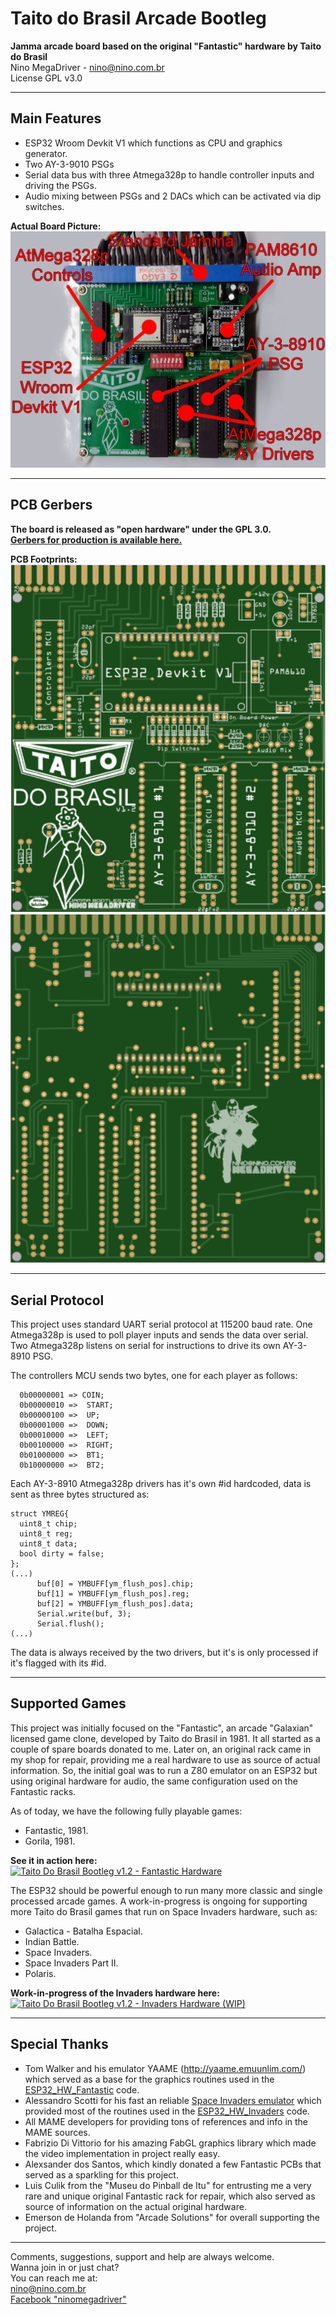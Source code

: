 # Taito do Brasil Arcade Bootleg  
**Jamma arcade board based on the original "Fantastic" hardware by Taito do Brasil**  
Nino MegaDriver - nino@nino.com.br  
License GPL v3.0  
***************** 
## Main Features  

- ESP32 Wroom Devkit V1 which functions as CPU and graphics generator.  
- Two AY-3-9010 PSGs
- Serial data bus with three Atmega328p to handle controller inputs and driving the PSGs.  
- Audio mixing between PSGs and 2 DACs which can be activated via dip switches.    
  
**Actual Board Picture:**  
![acual board picture](https://github.com/ninomegadriver/TDBABootleg/blob/main/Actual-Board-Picture.jpg?raw=true)  
  
*****************
## PCB Gerbers  
**The board is released as "open hardware" under the GPL 3.0.  
[Gerbers for production is available here.](https://github.com/ninomegadriver/TDBABootleg/tree/main/PCB_Gerbers)**  
  
**PCB Footprints:**  
![PCB Top](https://github.com/ninomegadriver/TDBABootleg/blob/main/PCB-top.png?raw=true)  
![PCB Bottom](https://github.com/ninomegadriver/TDBABootleg/blob/main/PCB-bottom.png?raw=true)  
  
***************
## Serial Protocol  
  
This project uses standard UART serial protocol at 115200 baud rate. One Atmega328p is used to poll player inputs and sends the data over serial. Two Atmega328p listens on serial for instructions to drive its own AY-3-8910 PSG.  

The controllers MCU sends two bytes, one for each player as follows:  
```
  0b00000001 => COIN;
  0b00000010 =>  START;
  0b00000100 =>  UP;
  0b00001000 =>  DOWN;
  0b00010000 =>  LEFT;
  0b00100000 =>  RIGHT;
  0b01000000 =>  BT1;
  0b10000000 =>  BT2;
```  
  
Each AY-3-8910 Atmega328p drivers has it's own #id hardcoded, data is sent as three bytes structured as:  
```
struct YMREG{
  uint8_t chip;
  uint8_t reg;
  uint8_t data;
  bool dirty = false;
};
(...)
      buf[0] = YMBUFF[ym_flush_pos].chip;
      buf[1] = YMBUFF[ym_flush_pos].reg;
      buf[2] = YMBUFF[ym_flush_pos].data;
      Serial.write(buf, 3);
      Serial.flush();
(...)
```  
The data is always received by the two drivers, but it's is only processed if it's flagged with its #id.  
  
***************************
## Supported Games  
  
This project was initially focused on the "Fantastic", an arcade "Galaxian" licensed game clone, developed by Taito do Brasil in 1981. It all started as a couple of spare boards donated to me. Later on, an original rack came in my shop for repair, providing me a real hardware to use as source of actual information. So, the initial goal was to run a Z80 emulator on an ESP32 but using original hardware for audio, the same configuration used on the Fantastic racks.  
  
As of today, we have the following fully playable games:  
- Fantastic, 1981.  
- Gorila, 1981.  
  
**See it in action here:**  
[![Taito Do Brasil Bootleg v1.2 - Fantastic Hardware](https://img.youtube.com/vi/sqsus4Gnz_k/0.jpg)](https://www.youtube.com/watch?v=sqsus4Gnz_k)  
  
The ESP32 should be powerful enough to run many more classic and single processed arcade games. A work-in-progress is ongoing for supporting more Taito do Brasil games that run on Space Invaders hardware, such as:  
  
- Galactica - Batalha Espacial.
- Indian Battle.
- Space Invaders.
- Space Invaders Part II.
- Polaris.
  
**Work-in-progress of the Invaders hardware here:**  
[![Taito Do Brasil Bootleg v1.2 - Invaders Hardware (WIP)](https://img.youtube.com/vi/LioPVbTkof8/0.jpg)](https://www.youtube.com/watch?v=LioPVbTkof8)  

***************************
## Special Thanks  
  
- Tom Walker and his emulator YAAME (http://yaame.emuunlim.com/) which served as a base for the graphics routines used in the [ESP32_HW_Fantastic](https://github.com/ninomegadriver/TDBABootleg/tree/main/ESP32_HW_Fantastic) code.
- Alessandro Scotti for his fast an reliable [Space Invaders emulator](https://walkofmind.com/programming/side/side.htm) which provided most of the routines used in the [ESP32_HW_Invaders](https://github.com/ninomegadriver/TDBABootleg/tree/main/ESP32_HW_Invaders) code.
- All MAME developers for providing tons of references and info in the MAME sources.  
- Fabrizio Di Vittorio for his amazing FabGL graphics library which made the video implementation in project really easy.  
- Alexsander dos Santos, which kindly donated a few Fantastic PCBs that served as a sparkling for this project. 
- Luis Culik from the "Museu do Pinball de Itu" for entrusting me a very rare and unique original Fantastic rack for repair, which also served as source of information on the actual original hardware.  
- Emerson de Holanda from "Arcade Solutions" for overall supporting the project.    
  
***************************
Comments, suggestions, support and help are always welcome.  
Wanna join in or just chat?  
You can reach me at:  
nino@nino.com.br  
[Facebook "ninomegadriver"](https://facebook.com/ninomegadriver)  


